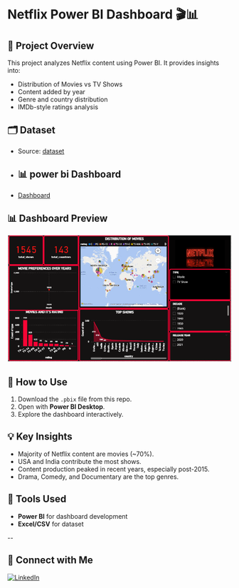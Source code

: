 # Netflix Power BI Dashboard 🎬📊

## 📌 Project Overview
This project analyzes Netflix content using Power BI. It provides insights into:
- Distribution of Movies vs TV Shows
- Content added by year
- Genre and country distribution
- IMDb-style ratings analysis

## 🗂 Dataset
- Source: [dataset](https://github.com/suryapraakash/NETFLIX-POWERBI-DASHBOARD/blob/main/data/Netflix%20Datasets%20Evaluation%20MS%20Excel.csv)

- ## 📊 power bi Dashboard
- [Dashboard](https://github.com/suryapraakash/NETFLIX-POWERBI-DASHBOARD/blob/main/dashboard/Netflix%20sp.pbix)

## 📊 Dashboard Preview
![Netflix Dashboard Screenshot](https://github.com/suryapraakash/NETFLIX-POWERBI-DASHBOARD/blob/main/visuals/netflix.png)

## 🚀 How to Use
1. Download the `.pbix` file from this repo.
2. Open with **Power BI Desktop**.
3. Explore the dashboard interactively.

## 💡 Key Insights
- Majority of Netflix content are movies (~70%).
- USA and India contribute the most shows.
- Content production peaked in recent years, especially post-2015.
- Drama, Comedy, and Documentary are the top genres.

## 🔧 Tools Used
- **Power BI** for dashboard development
- **Excel/CSV** for dataset


--
## 🔗 Connect with Me
[![LinkedIn](https://img.shields.io/badge/LinkedIn-Connect-blue?style=for-the-badge&logo=linkedin)](https://www.linkedin.com/in/YOUR-LINKEDIN-USERNAME/)

